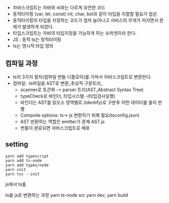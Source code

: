 - 자바스크립트는 자바와 씨와는 다르게 유연한 코드
- 동적타이핑 (var, let, const) int, char, bol과 같이 타입을 지절할 필요가 업삳.
- 동적타이핑의 타입을 지정하는 코드가 점차 늘어나고 서비스의 무게가 커지면서 문제가 발생하게 되었다.
- 타입스크립트는 자바의 타입지정을 가능하게 하는 슈퍼셋이라 한다.
- JS : 동적 ts는 정적타이핑
- ts는 명시적 타입 정의


## 컴파일 과정
- ts의 3가지 절차(컴파일 번들 디플로이)를 거쳐서 자바스크립트로 변환한다.
- 컴파일: .ts파일을 AST로 변환_추상적 구문트리_
  - scanner로 토큰화 -> parser 트리(AST_Abstract Syntax Tree)
  - typeCheck로 바인더, 타입시스템 -(타입검사실행)
  - 바인더는 AST를 읽오소 영역별로 (identify)로 구분후 어떤 데이터를 쓸지 판별
  - Compoile options: ts-> js 변환하기 위해 필요(tsconfig.json)
  - AST 반환하는 역할은 emitter가 존재 AST.js
  - 번들이 완료되면 자바스크립트로 배포



## setting
```
yarn add typescript
yarn add ts-node
yarn add types/node
yarn init
yarn tsc --init 
```

js에서 ts를 

ts를 js로 변환하는 과정
yarn ts-node src
yarn dev, yarn build
